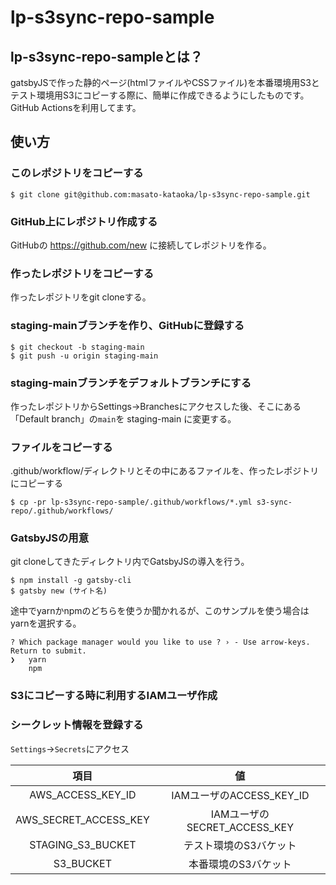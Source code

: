 # lp-s3sync-repo-sample
## lp-s3sync-repo-sampleとは？
gatsbyJSで作った静的ページ(htmlファイルやCSSファイル)を本番環境用S3とテスト環境用S3にコピーする際に、簡単に作成できるようにしたものです。
GitHub Actionsを利用してます。

## 使い方
### このレポジトリをコピーする
```
$ git clone git@github.com:masato-kataoka/lp-s3sync-repo-sample.git
```
### GitHub上にレポジトリ作成する
GitHubの https://github.com/new に接続してレポジトリを作る。

### 作ったレポジトリをコピーする
作ったレポジトリをgit cloneする。

### staging-mainブランチを作り、GitHubに登録する
```
$ git checkout -b staging-main
$ git push -u origin staging-main
```
### staging-mainブランチをデフォルトブランチにする
作ったレポジトリからSettings→Branchesにアクセスした後、そこにある「Default branch」の`main`を staging-main に変更する。

### ファイルをコピーする
.github/workflow/ディレクトリとその中にあるファイルを、作ったレポジトリにコピーする
```
$ cp -pr lp-s3sync-repo-sample/.github/workflows/*.yml s3-sync-repo/.github/workflows/
```

### GatsbyJSの用意
git cloneしてきたディレクトリ内でGatsbyJSの導入を行う。
```
$ npm install -g gatsby-cli
$ gatsby new (サイト名)
```
途中でyarnかnpmのどちらを使うか聞かれるが、このサンプルを使う場合はyarnを選択する。

```
? Which package manager would you like to use ? › - Use arrow-keys. Return to submit.
❯   yarn
    npm
```

### S3にコピーする時に利用するIAMユーザ作成
### シークレット情報を登録する
`Settings`→`Secrets`にアクセス


|項目|値|
|:-:|:-:|
|AWS_ACCESS_KEY_ID|IAMユーザのACCESS_KEY_ID|
|AWS_SECRET_ACCESS_KEY|IAMユーザのSECRET_ACCESS_KEY|
|STAGING_S3_BUCKET|テスト環境のS3バケット|
|S3_BUCKET|本番環境のS3バケット|
